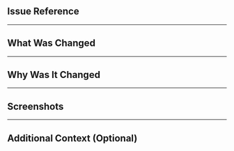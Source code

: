 ## Issue Reference

<!-- Link to the related issue or ticket, e.g. Closes #123 -->

---

## What Was Changed

<!-- Brief summary of the changes introduced in this PR -->

---

## Why Was It Changed

<!-- Explain the reasoning or motivation behind the change -->

---

## Screenshots

<!-- If UI changes or visual diffs were made, include screenshots here -->

---

## Additional Context (Optional)

<!-- Any extra information that helps reviewers understand the PR, like edge cases, limitations, or TODOs -->
